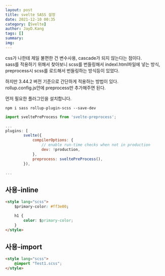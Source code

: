 ```yaml
---
layout: post
title: svelte SASS 설정
date: 2021-12-10 00:35
category: [Svelte]
author: JayD.Kang 
tags: []
summary: 
img: 
---
```


css가 나한테 제일 불편한 건 변수사용, cascade가 되지 않는다는 점이다.  
sass를 적용하기 위해서 찾아보니 scss를 번들링해서 indexl.html파일에 넣는 방식,   
preprocess시 scss를 로드해서 번들링하는 방식등이 있었다.

하지만 3.44.2 버전 기준으로 간단하게 적용하는 방법이 있다.  
rollup.config.js안에 preprocess만 추가해주면 된다. 

먼저 필요한 플러그인을 설치합니다.

```sheel
npm i sass rollup-plugin-scss --save-dev
```

```javascript
import sveltePreProcess from 'svelte-preprocess';

...
plugins: [
		svelte({
			compilerOptions: {
				// enable run-time checks when not in production
				dev: !production,
			},
			preprocess: sveltePreProcess(),
		}),

...
```   

## 사용-inline
```html
<style lang="scss">
	$primary-color: #ff3e00;

	h1 {
		color: $primary-color;
	}
</style>
```

## 사용-import
```html
<style lang="scss">
	@import "Test1.scss";
</style>
```


